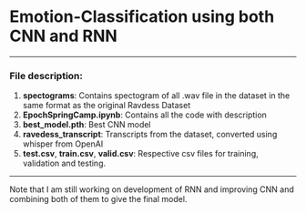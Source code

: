 # Emotion-Classification using both CNN and RNN

 --- 

 ### File description:
 1. **spectograms**: Contains spectogram of all .wav file in the dataset in the same format as the original Ravdess Dataset
 2. **EpochSpringCamp.ipynb**: Contains all the code with description
 3. **best_model.pth**: Best CNN model
 4. **ravedess_transcript**: Transcripts from the dataset, converted using whisper from OpenAI
 5. **test.csv**, **train.csv**, **valid.csv**: Respective csv files for training, validation and testing.

---
Note that I am still working on development of RNN and improving CNN and combining both of them to give the final model.

